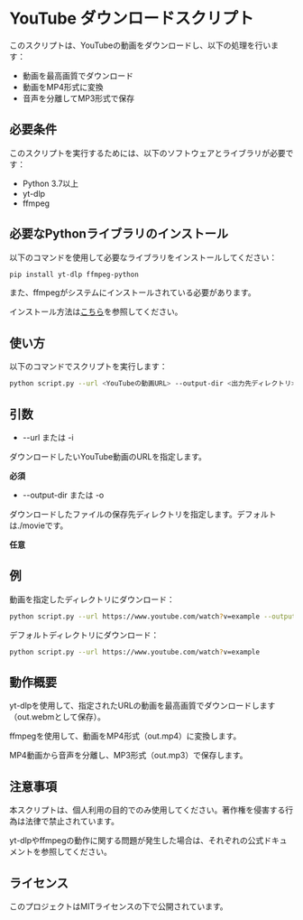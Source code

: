 # YouTube ダウンロードスクリプト
このスクリプトは、YouTubeの動画をダウンロードし、以下の処理を行います：

- 動画を最高画質でダウンロード
- 動画をMP4形式に変換
- 音声を分離してMP3形式で保存

## 必要条件
このスクリプトを実行するためには、以下のソフトウェアとライブラリが必要です：

- Python 3.7以上
- yt-dlp
- ffmpeg

## 必要なPythonライブラリのインストール
以下のコマンドを使用して必要なライブラリをインストールしてください：

```bash
pip install yt-dlp ffmpeg-python
```
また、ffmpegがシステムにインストールされている必要があります。

インストール方法は[こちら](https://ffmpeg.org/download.html)を参照してください。

## 使い方
以下のコマンドでスクリプトを実行します：

```bash
python script.py --url <YouTubeの動画URL> --output-dir <出力先ディレクトリ>
```
## 引数
- --url または -i

ダウンロードしたいYouTube動画のURLを指定します。

**必須**

- --output-dir または -o

ダウンロードしたファイルの保存先ディレクトリを指定します。デフォルトは./movieです。

**任意**

## 例
動画を指定したディレクトリにダウンロード：

```bash
python script.py --url https://www.youtube.com/watch?v=example --output-dir ./downloads
```

デフォルトディレクトリにダウンロード：

```bash
python script.py --url https://www.youtube.com/watch?v=example
```

## 動作概要
yt-dlpを使用して、指定されたURLの動画を最高画質でダウンロードします（out.webmとして保存）。

ffmpegを使用して、動画をMP4形式（out.mp4）に変換します。

MP4動画から音声を分離し、MP3形式（out.mp3）で保存します。

## 注意事項
本スクリプトは、個人利用の目的でのみ使用してください。著作権を侵害する行為は法律で禁止されています。

yt-dlpやffmpegの動作に関する問題が発生した場合は、それぞれの公式ドキュメントを参照してください。

## ライセンス
このプロジェクトはMITライセンスの下で公開されています。

